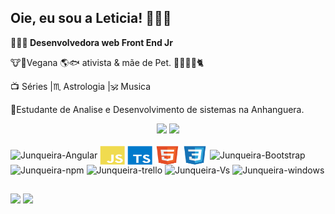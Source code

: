 

## Oie, eu sou a Leticia! 🙋🏻‍♀️

<b>👩🏻‍💻 Desenvolvedora web Front End Jr</b>
<p>🐮🐽Vegana 🌎🐟 ativista & mãe de Pet. 🐶💖🐶💖🐈 </p>
<p> 📺 Séries |♏ Astrologia |🕉 Musica 
<p>🌱Estudante de Analise e Desenvolvimento de sistemas na Anhanguera. </p>


<div align="center">
  <img height="180em" src="https://github-readme-stats.vercel.app/api?username=itsmejunqueira&show_icons=true&theme=dracula&include_all_commits=true&count_private=true"/>
  <img height="180em" src="https://github-readme-stats.vercel.app/api/top-langs/?username=rafaballerini&layout=compact&langs_count=7&theme=dracula"/>
</div>
<div style="display: inline_block"><br>
  <img align="center" alt="Junqueira-Angular" height="30" width="40" src="https://cdn.jsdelivr.net/gh/devicons/devicon/icons/angularjs/angularjs-original.svg">
  <img align="center" alt="Junqueira-Js" height="30" width="40" src="https://raw.githubusercontent.com/devicons/devicon/master/icons/javascript/javascript-plain.svg">
  <img align="center" alt="Junqueira-Ts" height="30" width="40" src="https://raw.githubusercontent.com/devicons/devicon/master/icons/typescript/typescript-plain.svg">
  <img align="center" alt="Junqueira-HTML" height="30" width="40" src="https://raw.githubusercontent.com/devicons/devicon/master/icons/html5/html5-original.svg">
  <img align="center" alt="Junqueira-CSS" height="30" width="40" src="https://raw.githubusercontent.com/devicons/devicon/master/icons/css3/css3-original.svg">
  <img align="center" alt="Junqueira-Bootstrap" height="30" width="40" src="https://cdn.jsdelivr.net/gh/devicons/devicon/icons/bootstrap/bootstrap-original.svg" />
  <img lign="center" alt="Junqueira-npm" height="30" width="40" src="https://cdn.jsdelivr.net/gh/devicons/devicon/icons/npm/npm-original-wordmark.svg" />
  <img lign="center" alt="Junqueira-trello" height="30" width="40" src="https://cdn.jsdelivr.net/gh/devicons/devicon/icons/trello/trello-plain.svg" />
  <img lign="center" alt="Junqueira-Vs" height="30" width="40" src="https://cdn.jsdelivr.net/gh/devicons/devicon/icons/visualstudio/visualstudio-plain.svg" />
  <img lign="center" alt="Junqueira-windows" height="30" width="40" src="https://cdn.jsdelivr.net/gh/devicons/devicon/icons/windows8/windows8-original.svg" />


</div>
  
  ##
 
<div> 
  <a href = "mailto:leticia_junqueira10@hotmail.com"><img src="https://img.shields.io/badge/-Gmail-%23333?style=for-the-badge&logo=gmail&logoColor=white" target="_blank"></a>
  <a href="https://www.linkedin.com/in/leticia-junqueira" target="_blank"><img src="https://img.shields.io/badge/-LinkedIn-%230077B5?style=for-the-badge&logo=linkedin&logoColor=white" target="_blank"></a>
 </div>
